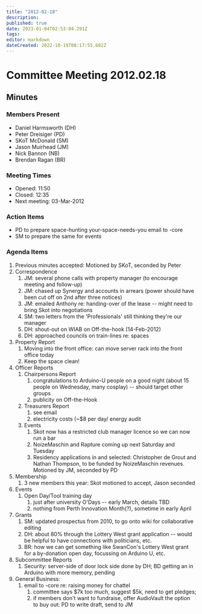 ```yaml
---
title: "2012-02-18"
description: 
published: true
date: 2023-01-04T02:53:04.291Z
tags: 
editor: markdown
dateCreated: 2022-10-19T08:17:55.682Z
---
```


# Committee Meeting 2012.02.18

## Minutes

### Members Present

-   Daniel Harmsworth (DH)
-   Peter Dreisiger (PD)
-   SKoT McDonald (SM)
-   Jason Muirhead (JM)
-   Nick Bannon (NB)
-   Brendan Ragan (BR)

### Meeting Times

-   Opened: 11:50
-   Closed: 12:35
-   Next meeting: 03-Mar-2012

### Action Items

-   PD to prepare space-hunting your-space-needs-you email to -core
-   SM to prepare the same for events

### Agenda Items

1.  Previous minutes accepted: Motioned by SKoT, seconded by Peter
2.  Correspondence
    1.  JM: several phone calls with property manager (to encourage meeting and follow-up)
    2.  JM: chased up Synergy and accounts in arrears (power should have been cut off on 2nd after three notices)
    3.  JM: emailed Anthony re: handing-over of the lease -- might need to bring Skot into negotiations
    4.  SM: two letters from the 'Professionals' still thinking they're our manager
    5.  DH: shout-out on WIAB on Off-the-hook (14-Feb-2012)
    6.  DH: approached councils on train-lines re: spaces
3.  Property Report
    1.  Moving into the front office: can move server rack into the front office today
    2.  Keep the space clean!
4.  Officer Reports
    1.  Chairpersons Report
        1.  congratulations to Arduino-U people on a good night (about 15 people on Wednesday, many cosplay) -- should target other groups
        2.  publicity on Off-the-Hook
    2.  Treasurers Report
        1.  see email
        2.  electricity costs (\~\$8 per day/ energy audit
    3.  Events
        1.  Skot now has a restricted club manager licence so we can now run a bar
        2.  NoizeMaschin and Rapture coming up next Saturday and Tuesday
        3.  Residency applications in and selected: Christopher de Grout and Nathan Thompson, to be funded by NoizeMaschin revenues. Motioned by JM, seconded by PD
5.  Membership
    1.  3 new members this year: Skot motioned to accept, Jason seconded
6.  Events
    1.  Open Day/Tool training day
        1.  just after university O'Days -- early March, details TBD
        2.  nothing from Perth Innovation Month(?), sometime in early April
7.  Grants
    1.  SM: updated prospectus from 2010, to go onto wiki for collaborative editing
    2.  DH: about 80% through the Lottery West grant application -- would be helpful to have connections with politicians, etc.
    3.  BR: how we can get something like SwanCon's Lottery West grant for a by-donation open day, focussing on Arduino U, etc.
8.  Subcommittee Reports
    1.  Security: server-side of door lock side done by DH; BD getting an in Arduino with more memory, pending
9.  General Business:
    1.  email to -core re: raising money for chattel
        1.  committee says \$7k too much, suggest \$5k, need to get pledges;
        2.  if members don't want to fundraise, offer AudioVault the option to buy out: PD to write draft, send to JM
